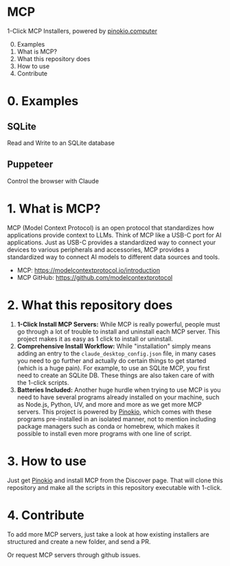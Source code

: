 # MCP

1-Click MCP Installers, powered by [pinokio.computer](https://pinokio.computer)

0. Examples
1. What is MCP?
2. What this repository does
3. How to use
4. Contribute


# 0. Examples

## SQLite

Read and Write to an SQLite database

## Puppeteer

Control the browser with Claude

# 1. What is MCP?

MCP (Model Context Protocol) is an open protocol that standardizes how applications provide context to LLMs. Think of MCP like a USB-C port for AI applications. Just as USB-C provides a standardized way to connect your devices to various peripherals and accessories, MCP provides a standardized way to connect AI models to different data sources and tools.

- MCP: https://modelcontextprotocol.io/introduction
- MCP GitHub: https://github.com/modelcontextprotocol

# 2. What this repository does

1. **1-Click Install MCP Servers:** While MCP is really powerful, people must go through a lot of trouble to install and uninstall each MCP server. This project makes it as easy as 1 click to install or uninstall.
2. **Comprehensive Install Workflow:** While "installation" simply means adding an entry to the `claude_desktop_config.json` file, in many cases you need to go further and actually do certain things to get started (which is a huge pain). For example, to use an SQLite MCP, you first need to create an SQLite DB. These things are also taken care of with the 1-click scripts.
3. **Batteries Included:** Another huge hurdle when trying to use MCP is you need to have several programs already installed on your machine, such as Node.js, Python, UV, and more and more as we get more MCP servers. This project is powered by [Pinokio](https://pinokio.computer), which comes with these programs pre-installed in an isolated manner, not to mention including package managers such as conda or homebrew, which makes it possible to install even more programs with one line of script.

# 3. How to use

Just get [Pinokio](https://pinokio.computer) and install MCP from the Discover page. That will clone this repository and make all the scripts in this repository executable with 1-click.


# 4. Contribute

To add more MCP servers, just take a look at how existing installers are structured and create a new folder, and send a PR.

Or request MCP servers through github issues.

